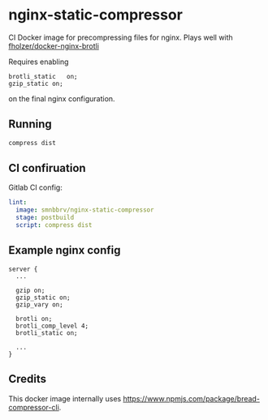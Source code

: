 # nginx-static-compressor

CI Docker image for precompressing files for nginx. Plays well with [fholzer/docker-nginx-brotli](https://github.com/fholzer/docker-nginx-brotli)

Requires enabling 

    brotli_static	on;
    gzip_static on;
    
on the final nginx configuration.

## Running

```sh
compress dist
```

## CI confiruation

Gitlab CI config:

```yml
lint:
  image: smnbbrv/nginx-static-compressor
  stage: postbuild
  script: compress dist
```

## Example nginx config

```nginx
server {
  ...

  gzip on;
  gzip_static on;
  gzip_vary on;

  brotli on;
  brotli_comp_level 4;
  brotli_static on;

  ...
}
```

## Credits

This docker image internally uses https://www.npmjs.com/package/bread-compressor-cli.
